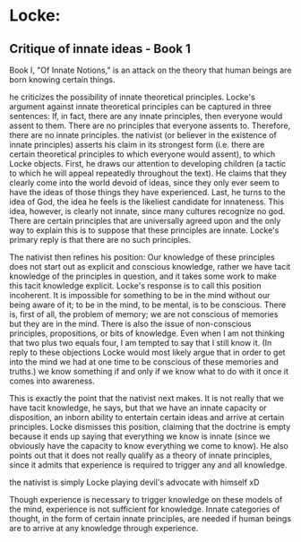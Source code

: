 # Locke:

## Critique of innate ideas - Book 1

Book I, "Of Innate Notions," is an attack on the theory that human beings are born knowing certain things.

he criticizes the possibility of innate theoretical principles. Locke's argument against innate theoretical principles can be captured in three sentences: If, in fact, there are any innate principles, then everyone would assent to them. There are no principles that everyone assents to. Therefore, there are no innate principles.
the nativist (or believer in the existence of innate principles) asserts his claim in its strongest form (i.e. there are certain theoretical principles to which everyone would assent), to which Locke objects.
First, he draws our attention to developing children (a tactic to which he will appeal repeatedly throughout the text). He claims that they clearly come into the world devoid of ideas, since they only ever seem to have the ideas of those things they have experienced. 
Last, he turns to the idea of God, the idea he feels is the likeliest candidate for innateness. This idea, however, is clearly not innate, since many cultures recognize no god.
There are certain principles that are universally agreed upon and the only way to explain this is to suppose that these principles are innate. Locke's primary reply is that there are no such principles.

The nativist then refines his position: Our knowledge of these principles does not start out as explicit and conscious knowledge, rather we have tacit knowledge of the principles in question, and it takes some work to make this tacit knowledge explicit. Locke's response is to call this position incoherent. It is impossible for something to be in the mind without our being aware of it; to be in the mind, to be mental, is to be conscious. 
There is, first of all, the problem of memory; we are not conscious of memories but they are in the mind. There is also the issue of non-conscious principles, propositions, or bits of knowledge. Even when I am not thinking that two plus two equals four, I am tempted to say that I still know it. (In reply to these objections Locke would most likely argue that in order to get into the mind we had at one time to be conscious of these memories and truths.) we know something if and only if we know what to do with it once it comes into awareness.

This is exactly the point that the nativist next makes. It is not really that we have tacit knowledge, he says, but that we have an innate capacity or disposition, an inborn ability to entertain certain ideas and arrive at certain principles. Locke dismisses this position, claiming that the doctrine is empty because it ends up saying that everything we know is innate (since we obviously have the capacity to know everything we come to know). He also points out that it does not really qualify as a theory of innate principles, since it admits that experience is required to trigger any and all knowledge.

the nativist is simply Locke playing devil's advocate with himself xD

Though experience is necessary to trigger knowledge on these models of the mind, experience is not sufficient for knowledge. Innate categories of thought, in the form of certain innate principles, are needed if human beings are to arrive at any knowledge through experience.

